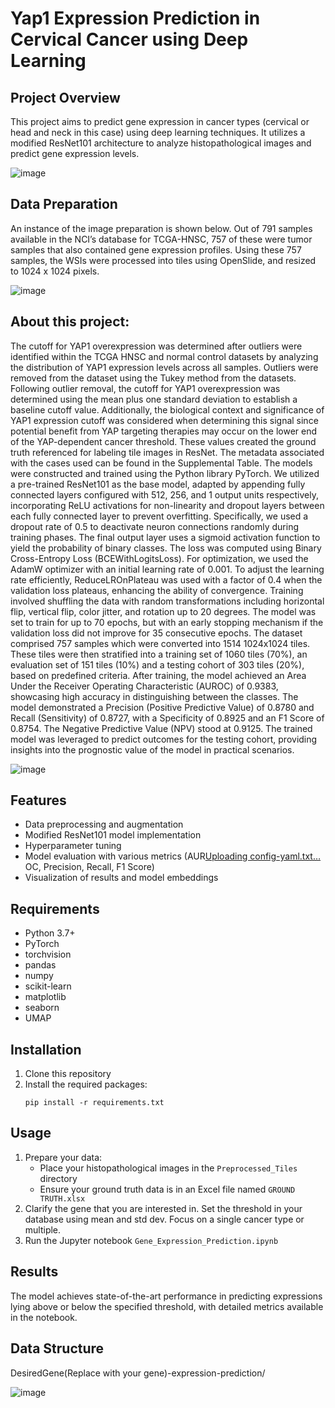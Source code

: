 # Yap1 Expression Prediction in Cervical Cancer using Deep Learning

## Project Overview
This project aims to predict gene expression in cancer types (cervical or head and neck in this case) using deep learning techniques. It utilizes a modified ResNet101 architecture to analyze histopathological images and predict gene expression levels.

![image](https://github.com/user-attachments/assets/6c9de619-2f32-4dba-a264-a3bdc9770be5)


## Data Preparation
An instance of the image preparation is shown below. Out of 791 samples available in the NCI’s database for TCGA-HNSC, 757 of these were tumor samples that also contained gene expression profiles. Using these 757 samples, the WSIs were processed into tiles using OpenSlide, and resized to 1024 x 1024 pixels. 
   
![image](https://github.com/user-attachments/assets/b8c34c2e-aec0-4f84-b50b-d655eb672b3c)

## About this project:
The cutoff for YAP1 overexpression was determined after outliers were identified within the TCGA HNSC and normal control datasets by analyzing the distribution of YAP1 expression levels across all samples. Outliers were removed from the dataset using the Tukey method from the datasets. Following outlier removal, the cutoff for YAP1 overexpression was determined using the mean plus one standard deviation to establish a baseline cutoff value. Additionally, the biological context and significance of YAP1 expression cutoff was considered when determining this signal since potential benefit from YAP targeting therapies may occur on the lower end of the YAP-dependent cancer threshold. These values created the ground truth referenced for labeling tile images in ResNet. The metadata associated with the cases used can be found in the Supplemental Table. 
The models were constructed and trained using the Python library PyTorch. We utilized a pre-trained ResNet101 as the base model, adapted by appending fully connected layers configured with 512, 256, and 1 output units respectively, incorporating ReLU activations for non-linearity and dropout layers between each fully connected layer to prevent overfitting. Specifically, we used a dropout rate of 0.5 to deactivate neuron connections randomly during training phases. 
The final output layer uses a sigmoid activation function to yield the probability of binary classes. The loss was computed using Binary Cross-Entropy Loss (BCEWithLogitsLoss). For optimization, we used the AdamW optimizer with an initial learning rate of 0.001. To adjust the learning rate efficiently, ReduceLROnPlateau was used with a factor of 0.4 when the validation loss plateaus, enhancing the ability of convergence. 
Training involved shuffling the data with random transformations including horizontal flip, vertical flip, color jitter, and rotation up to 20 degrees. 
The model was set to train for up to 70 epochs, but with an early stopping mechanism if the validation loss did not improve for 35 consecutive epochs.
The dataset comprised 757 samples which were converted into 1514 1024x1024 tiles. These tiles were then stratified into a training set of 1060 tiles (70%), an evaluation set of 151 tiles (10%) and a testing cohort of 303 tiles (20%), based on predefined criteria. After training, the model achieved an Area Under the Receiver Operating Characteristic (AUROC) of 0.9383, showcasing high accuracy in distinguishing between the classes. The model demonstrated a Precision (Positive Predictive Value) of 0.8780 and Recall (Sensitivity) of 0.8727, with a Specificity of 0.8925 and an F1 Score of 0.8754. The Negative Predictive Value (NPV) stood at 0.9125.
The trained model was leveraged to predict outcomes for the testing cohort, providing insights into the prognostic value of the model in practical scenarios.


![image](https://github.com/user-attachments/assets/37e74bfc-f970-4253-b3ff-b3d38bf6a201)


## Features
- Data preprocessing and augmentation
- Modified ResNet101 model implementation
- Hyperparameter tuning
- Model evaluation with various metrics (AUR[Uploading config-yaml.txt…]()
OC, Precision, Recall, F1 Score)
- Visualization of results and model embeddings

## Requirements
- Python 3.7+
- PyTorch
- torchvision
- pandas
- numpy
- scikit-learn
- matplotlib
- seaborn
- UMAP

## Installation
1. Clone this repository
2. Install the required packages:
   ```
   pip install -r requirements.txt
   ```

## Usage
1. Prepare your data:
   - Place your histopathological images in the `Preprocessed_Tiles` directory
   - Ensure your ground truth data is in an Excel file named `GROUND TRUTH.xlsx`
2. Clarify the gene that you are interested in. Set the threshold in your database using mean and std dev. Focus on a single cancer type or multiple.
3. Run the Jupyter notebook `Gene_Expression_Prediction.ipynb`

## Results
The model achieves state-of-the-art performance in predicting expressions lying above or below the specified threshold, with detailed metrics available in the notebook.

## Data Structure
DesiredGene(Replace with your gene)-expression-prediction/

![image](https://github.com/user-attachments/assets/cebb4f29-633a-4537-9c7f-ddf75364842c)

